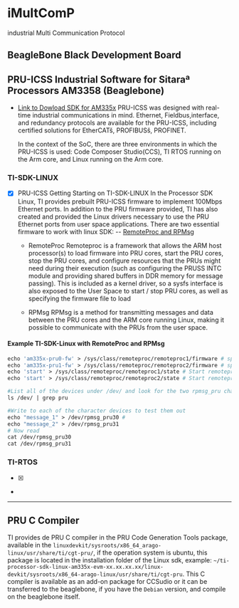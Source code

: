 # iMultComP
industrial Multi Communication Protocol


## BeagleBone Black Development Board


## PRU-ICSS Industrial Software for Sitaraª Processors AM3358 (Beaglebone)
- [Link to Dowload SDK for AM335x](https://www.ti.com/tool/PROCESSOR-SDK-AM335X)
PRU-ICSS was designed with real-time industrial communications in mind. Ethernet, Fieldbus,interface, and redundancy protocols are available for the PRU-ICSS, including certified solutions for EtherCATš, PROFIBUSš, PROFINET. 

    In the context of the SoC, there are three environments in which the PRU-ICSS is used: Code Composer Studio(CCS), TI RTOS running on the Arm core, and Linux running on the Arm core.
### TI-SDK-LINUX
- [x] PRU-ICSS Getting Starting on TI-SDK-LINUX
    In the Processor SDK Linux, TI provides prebuilt PRU-ICSS firmware to implement 100Mbps Ethernet
ports. In addition to the PRU firmware provided, TI has also created and provided the Linux drivers necessary to use the PRU Ethernet ports from user space applications.
There are two essential firmware to work with linux SDK: 
-- [RemoteProc and RPMsg](http://software-dl.ti.com/processor-sdk-linux/esd/docs/latest/linux/Foundational_Components_PRU-ICSS_PRU_ICSSG.html#remoteproc-and-rpmsg)
    - RemoteProc
       Remoteproc is a framework that allows the ARM host processor(s) to load firmware into PRU cores, start the PRU cores, stop the PRU cores, and configure resources that the PRUs might need during their execution (such as configuring the PRUSS INTC module and providing shared buffers in DDR memory for message passing).
        This is included as a kernel driver, so a sysfs interface is also exposed to the User Space to start / stop PRU cores, as well as specifying the firmware file to load

    - RPMsg 
        RPMsg is a method for transmitting messages and data between the PRU cores and the ARM core running Linux, making it possible to communicate with the PRUs from the user space. 
#### Example TI-SDK-Linux with RemoteProc and RPMsg
```Makefile
echo 'am335x-pru0-fw' > /sys/class/remoteproc/remoteproc1/firmware # specify the name of the firmware to be loaded PRU0
echo 'am335x-pru1-fw' > /sys/class/remoteproc/remoteproc2/firmware # specify the name of the firmware to be loaded PRU1
echo 'start' > /sys/class/remoteproc/remoteproc1/state # Start remoteproc1 
echo 'start' > /sys/class/remoteproc/remoteproc2/state # Start remoteproc1 

#List all of the devices under /dev/ and look for the two rpmsg_pru character devices
ls /dev/ | grep pru

#Write to each of the character devices to test them out
echo "message_1" > /dev/rpmsg_pru30 #
echo "message_2" > /dev/rpmsg_pru31
# Now read
cat /dev/rpmsg_pru30
cat /dev/rpmsg_pru31
```

### TI-RTOS 
- [x] 
- 



-------------
## PRU C Compiler 

TI provides de PRU C compiler in the PRU Code Generation Tools package, available in the `linuxdevkit/sysroots/x86_64_arago-linux/usr/share/ti/cgt-pru/`, if the operation system is ubuntu, this package is located in the installation folder of the Linux sdk, example: `~/ti-processor-sdk-linux-am335x-evm-xx.xx.xx.xx/linux-devkit/sysroots/x86_64-arago-linux/usr/share/ti/cgt-pru`. This C compiler is available as an add-on package for CCSudio or it can be transferred to the beaglebone, if you have the `Debian` version, and compile on the beaglebone itself.
